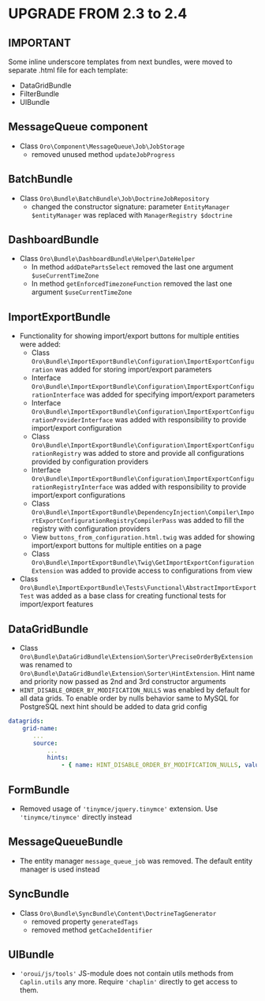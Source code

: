 UPGRADE FROM 2.3 to 2.4
=======================

**IMPORTANT**
-------------

Some inline underscore templates from next bundles, were moved to separate .html file for each template:
 - DataGridBundle
 - FilterBundle
 - UIBundle

MessageQueue component
----------------------
- Class `Oro\Component\MessageQueue\Job\JobStorage`
    - removed unused method `updateJobProgress`


BatchBundle
-----------
- Class `Oro\Bundle\BatchBundle\Job\DoctrineJobRepository`
    - changed the constructor signature: parameter `EntityManager $entityManager` was replaced with `ManagerRegistry $doctrine`

DashboardBundle
--------
- Class `Oro\Bundle\DashboardBundle\Helper\DateHelper`
    - In method `addDatePartsSelect` removed the last one argument `$useCurrentTimeZone`
    - In method `getEnforcedTimezoneFunction` removed the last one argument `$useCurrentTimeZone`

ImportExportBundle
--------
- Functionality for showing import/export buttons for multiple entities were added:
    - Class `Oro\Bundle\ImportExportBundle\Configuration\ImportExportConfiguration` was added for storing import/export parameters
    - Interface `Oro\Bundle\ImportExportBundle\Configuration\ImportExportConfigurationInterface` was added for specifying import/export parameters
    - Interface `Oro\Bundle\ImportExportBundle\Configuration\ImportExportConfigurationProviderInterface` was added with responsibility to provide import/export configuration
    - Class `Oro\Bundle\ImportExportBundle\Configuration\ImportExportConfigurationRegistry` was added to store and provide all configurations provided by configuration providers
    - Interface `Oro\Bundle\ImportExportBundle\Configuration\ImportExportConfigurationRegistryInterface` was added with responsibility to provide import/export configurations
    - Class `Oro\Bundle\ImportExportBundle\DependencyInjection\Compiler\ImportExportConfigurationRegistryCompilerPass` was added to fill the registry with configuration providers
    - View `buttons_from_configuration.html.twig` was added for showing import/export buttons for multiple entities on a page
    - Class `Oro\Bundle\ImportExportBundle\Twig\GetImportExportConfigurationExtension` was added to provide access to configurations from view
- Class `Oro\Bundle\ImportExportBundle\Tests\Functional\AbstractImportExportTest` was added as a base class for creating functional tests for import/export features

DataGridBundle
--------------
- Class `Oro\Bundle\DataGridBundle\Extension\Sorter\PreciseOrderByExtension` was renamed to `Oro\Bundle\DataGridBundle\Extension\Sorter\HintExtension`.
 Hint name and priority now passed as 2nd and 3rd constructor arguments
- `HINT_DISABLE_ORDER_BY_MODIFICATION_NULLS` was enabled by default for all data grids. To enable order by nulls behavior same to MySQL for PostgreSQL 
 next hint should be added to data grid config
```yaml
datagrids:
    grid-name:
       ...
       source:
           ...
           hints:
               - { name: HINT_DISABLE_ORDER_BY_MODIFICATION_NULLS, value: false }
```

FormBundle
----------
- Removed usage of `'tinymce/jquery.tinymce'` extension. Use `'tinymce/tinymce'` directly instead

MessageQueueBundle
------------------
- The entity manager `message_queue_job` was removed. The default entity manager is used instead

SyncBundle
----------
- Class `Oro\Bundle\SyncBundle\Content\DoctrineTagGenerator`
    - removed property `generatedTags`
    - removed method `getCacheIdentifier`

UIBundle
--------
- `'oroui/js/tools'` JS-module does not contain utils methods from `Caplin.utils` any more. Require `'chaplin'` directly to get access to them.
